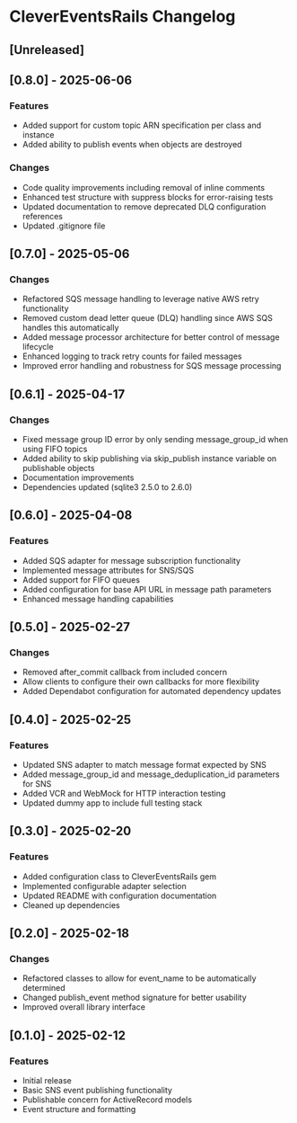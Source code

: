 # CleverEventsRails Changelog

## [Unreleased]

## [0.8.0] - 2025-06-06

### Features

- Added support for custom topic ARN specification per class and instance
- Added ability to publish events when objects are destroyed

### Changes

- Code quality improvements including removal of inline comments
- Enhanced test structure with suppress blocks for error-raising tests
- Updated documentation to remove deprecated DLQ configuration references
- Updated .gitignore file

## [0.7.0] - 2025-05-06

### Changes

- Refactored SQS message handling to leverage native AWS retry functionality
- Removed custom dead letter queue (DLQ) handling since AWS SQS handles this automatically
- Added message processor architecture for better control of message lifecycle
- Enhanced logging to track retry counts for failed messages
- Improved error handling and robustness for SQS message processing

## [0.6.1] - 2025-04-17

### Changes

- Fixed message group ID error by only sending message_group_id when using FIFO topics
- Added ability to skip publishing via skip_publish instance variable on publishable objects
- Documentation improvements
- Dependencies updated (sqlite3 2.5.0 to 2.6.0)

## [0.6.0] - 2025-04-08

### Features

- Added SQS adapter for message subscription functionality
- Implemented message attributes for SNS/SQS
- Added support for FIFO queues
- Added configuration for base API URL in message path parameters
- Enhanced message handling capabilities

## [0.5.0] - 2025-02-27

### Changes

- Removed after_commit callback from included concern
- Allow clients to configure their own callbacks for more flexibility
- Added Dependabot configuration for automated dependency updates

## [0.4.0] - 2025-02-25

### Features

- Updated SNS adapter to match message format expected by SNS
- Added message_group_id and message_deduplication_id parameters for SNS
- Added VCR and WebMock for HTTP interaction testing
- Updated dummy app to include full testing stack

## [0.3.0] - 2025-02-20

### Features

- Added configuration class to CleverEventsRails gem
- Implemented configurable adapter selection
- Updated README with configuration documentation
- Cleaned up dependencies

## [0.2.0] - 2025-02-18

### Changes

- Refactored classes to allow for event_name to be automatically determined
- Changed publish_event method signature for better usability
- Improved overall library interface

## [0.1.0] - 2025-02-12

### Features

- Initial release
- Basic SNS event publishing functionality
- Publishable concern for ActiveRecord models
- Event structure and formatting
